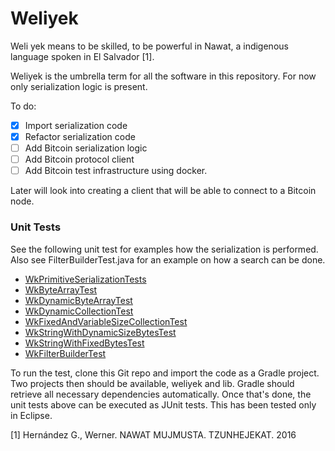 # Weliyek

Weli yek means to be skilled, to be powerful in Nawat, a indigenous
language spoken in El Salvador [1].

Weliyek is the umbrella term for all the software in this repository. For now
only serialization logic is present.

To do:

- [x] Import serialization code
- [x] Refactor serialization code
- [ ] Add Bitcoin serialization logic
- [ ] Add Bitcoin protocol client
- [ ] Add Bitcoin test infrastructure using docker.

Later will look into creating a client that will be able to connect to a
Bitcoin node. 

### Unit Tests

See the following unit test for examples how the serialization is performed. Also see 
FilterBuilderTest.java for an example on how a search can be done.

- [WkPrimitiveSerializationTests](lib/src/test/java/weliyek/serialization/number/WkPrimitiveSerializationTests.java)
- [WkByteArrayTest](lib/src/test/java/weliyek/util/array/WkByteArrayTest.java)
- [WkDynamicByteArrayTest](lib/src/test/java/weliyek/util/array/WkDynamicByteArrayTest.java)
- [WkDynamicCollectionTest](lib/src/test/java/weliyek/serialization/sequence/WkDynamicCollectionTest.java)
- [WkFixedAndVariableSizeCollectionTest](lib/src/test/java/weliyek/serialization/sequence/WkFixedAndVariableSizeCollectionTest.java)
- [WkStringWithDynamicSizeBytesTest](lib/src/test/java/weliyek/serialization/string/WkStringWithDynamicSizeBytesTest.java)
- [WkStringWithFixedBytesTest](lib/src/test/java/weliyek/serialization/string/WkStringWithFixedBytesTest.java)
- [WkFilterBuilderTest](lib/src/test/java/weliyek/serialization/filter/WkFilterBuilderTest.java)

To run the test, clone this Git repo and import the code as a Gradle project. Two projects then
should be available, weliyek and lib. Gradle should retrieve all necessary dependencies
automatically. Once that's done, the unit tests above can be executed as JUnit tests. This has
been tested only in Eclipse.

[1] Hernández G., Werner. NAWAT MUJMUSTA. TZUNHEJEKAT. 2016